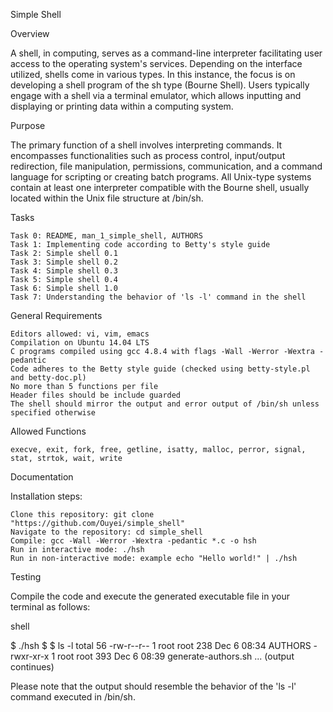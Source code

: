 Simple Shell

Overview

A shell, in computing, serves as a command-line interpreter facilitating user access to the operating system's services. Depending on the interface utilized, shells come in various types. In this instance, the focus is on developing a shell program of the sh type (Bourne Shell). Users typically engage with a shell via a terminal emulator, which allows inputting and displaying or printing data within a computing system.

Purpose

The primary function of a shell involves interpreting commands. It encompasses functionalities such as process control, input/output redirection, file manipulation, permissions, communication, and a command language for scripting or creating batch programs. All Unix-type systems contain at least one interpreter compatible with the Bourne shell, usually located within the Unix file structure at /bin/sh.

Tasks

    Task 0: README, man_1_simple_shell, AUTHORS
    Task 1: Implementing code according to Betty's style guide
    Task 2: Simple shell 0.1
    Task 3: Simple shell 0.2
    Task 4: Simple shell 0.3
    Task 5: Simple shell 0.4
    Task 6: Simple shell 1.0
    Task 7: Understanding the behavior of 'ls -l' command in the shell

General Requirements

    Editors allowed: vi, vim, emacs
    Compilation on Ubuntu 14.04 LTS
    C programs compiled using gcc 4.8.4 with flags -Wall -Werror -Wextra -pedantic
    Code adheres to the Betty style guide (checked using betty-style.pl and betty-doc.pl)
    No more than 5 functions per file
    Header files should be include guarded
    The shell should mirror the output and error output of /bin/sh unless specified otherwise

Allowed Functions

    execve, exit, fork, free, getline, isatty, malloc, perror, signal, stat, strtok, wait, write

Documentation

Installation steps:

    Clone this repository: git clone "https://github.com/Ouyei/simple_shell"
    Navigate to the repository: cd simple_shell
    Compile: gcc -Wall -Werror -Wextra -pedantic *.c -o hsh
    Run in interactive mode: ./hsh
    Run in non-interactive mode: example echo "Hello world!" | ./hsh

Testing

Compile the code and execute the generated executable file in your terminal as follows:

shell

$ ./hsh
$ $ ls -l
total 56
-rw-r--r-- 1 root root 238 Dec 6 08:34 AUTHORS
-rwxr-xr-x 1 root root 393 Dec 6 08:39 generate-authors.sh
... (output continues)

Please note that the output should resemble the behavior of the 'ls -l' command executed in /bin/sh.
